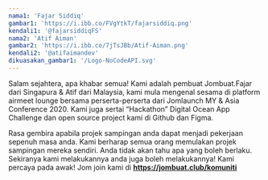 ```yaml
---
nama1: 'Fajar Siddiq'
gambar1: 'https://i.ibb.co/FVgYtkT/fajarsiddiq.png'
kendali1: '@fajarsiddiqFS'
nama2: 'Atif Aiman'
gambar2: 'https://i.ibb.co/7jTsJBb/Atif-Aiman.png'
kendali2: '@atifaimandev'
dikuasakan_gambar1: '/Logo-NoCodeAPI.svg'
---
```


Salam sejahtera, apa khabar semua!  Kami adalah pembuat Jombuat.Fajar dari Singapura & Atif dari Malaysia, kami mula mengenal sesama di platform airmeet lounge bersama perserta-perserta dari Jomlaunch MY & Asia Conference 2020. Kami juga sertai “Hackathon” Digital Ocean App Challenge dan open source project kami di Github dan Figma.

Rasa gembira apabila projek sampingan anda dapat menjadi pekerjaan sepenuh masa anda. Kami berharap semua orang memulakan projek sampingan mereka sendiri. Anda tidak akan tahu apa yang boleh berlaku. Sekiranya kami melakukannya anda juga boleh melakukannya! Kami percaya pada awak! Jom join kami di **https://jombuat.club/komuniti**